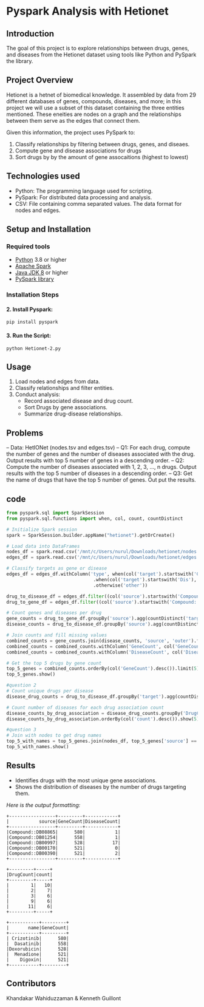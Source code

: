 # Pyspark Analysis with Hetionet

## Introduction
The goal of this project is to explore relationships between drugs, genes, and diseases from the Hetionet dataset using tools like Python and PySpark the library.

## Project Overview
Hetionet is a hetnet of biomedical knowledge. It assembled by data from 29 different databases of genes, compounds, diseases, and more; in this project we will use a subset of this dataset containing the three entities mentioned. These eneities are nodes on a graph and the relationships between them serve as the edges that connect them.

Given this information, the project uses PySpark to:
1. Classify relationships by filtering between drugs, genes, and diseaes.
2. Compute gene and disease associations for drugs
3. Sort drugs by by the amount of gene assocaitions (highest to lowest)

## Technologies used

- Python: The programming language used for scripting.
- PySpark: For distributed data processing and analysis.
- CSV: File containing comma separated values. The data format for nodes and edges.

## Setup and Installation

### Required tools
- [Python](https://docs.python.org/3/) 3.8 or higher
- [Apache Spark](https://spark.apache.org/)
- [Java JDK 8](https://www.oracle.com/java/technologies/javase/javase8-archive-downloads.html) or higher
- [PySpark library](https://spark.apache.org/docs/latest/api/python/index.html)

### Installation Steps

#### 2. Install Pyspark:

```
pip install pyspark
```

#### 3. Run the Script:

```
python Hetionet-2.py
```

## Usage

1. Load nodes and edges from data.
2. Classify relationships and filter entities.
3. Conduct analysis:
	- Record associated disease and drug count.
	- Sort Drugs by gene associations.
	- Summarize drug-disease relationships.

## Problems

– Data: HetIONet (nodes.tsv and edges.tsv)
– Q1: For each drug, compute the number of genes
and the number of diseases associated with the
drug. Output results with top 5 number of genes in a
descending order.
– Q2: Compute the number of diseases associated
with 1, 2, 3, ..., n drugs. Output results with the top
5 number of diseases in a descending order.
– Q3: Get the name of drugs that have the top 5
number of genes. Out put the results.

## code

```python
from pyspark.sql import SparkSession
from pyspark.sql.functions import when, col, count, countDistinct 

# Initialize Spark session
spark = SparkSession.builder.appName("hetionet").getOrCreate()

# Load data into DataFrames
nodes_df = spark.read.csv('/mnt/c/Users/nurul/Downloads/hetionet/nodes.tsv', sep='\t', header=False).toDF('id', 'name', 'kind')
edges_df = spark.read.csv('/mnt/c/Users/nurul/Downloads/hetionet/edges.tsv', sep='\t', header=False).toDF('source', 'metaedge', 'target')

# Classify targets as gene or disease
edges_df = edges_df.withColumn('type', when(col('target').startswith('G'), 'Gene')
                                .when(col('target').startswith('Dis'), 'Disease')
                                .otherwise('other'))

drug_to_disease_df = edges_df.filter((col('source').startswith('Compound::')) & (col('type') == 'Disease'))
drug_to_gene_df = edges_df.filter((col('source').startswith('Compound::')) & (col('type') == 'Gene'))

# Count genes and diseases per drug
gene_counts = drug_to_gene_df.groupBy('source').agg(countDistinct('target').alias('GeneCount'))
disease_counts = drug_to_disease_df.groupBy('source').agg(countDistinct('target').alias('DiseaseCount'))

# Join counts and fill missing values
combined_counts = gene_counts.join(disease_counts, 'source', 'outer').fillna(0)
combined_counts = combined_counts.withColumn('GeneCount', col('GeneCount').cast('int'))
combined_counts = combined_counts.withColumn('DiseaseCount', col('DiseaseCount').cast('int'))

# Get the top 5 drugs by gene count
top_5_genes = combined_counts.orderBy(col('GeneCount').desc()).limit(5)
top_5_genes.show()

#question 2
# Count unique drugs per disease
disease_drug_counts = drug_to_disease_df.groupBy('target').agg(countDistinct('source').alias('DrugCount'))

# Count number of diseases for each drug association count
disease_counts_by_drug_association = disease_drug_counts.groupBy('DrugCount').count()
disease_counts_by_drug_association.orderBy(col('count').desc()).show(5)

#question 3
# Join with nodes to get drug names
top_5_with_names = top_5_genes.join(nodes_df, top_5_genes['source'] == nodes_df['id'], 'left').select('name', 'GeneCount')
top_5_with_names.show()
```

## Results

- Identifies drugs with the most unique gene associations.
- Shows the distribution of diseases by the number of drugs targeting them.

*Here is the output formatting:*

```
+-----------------+---------+------------+
|           source|GeneCount|DiseaseCount|
+-----------------+---------+------------+
|Compound::DB08865|      580|           1|
|Compound::DB01254|      558|           1|
|Compound::DB00997|      528|          17|
|Compound::DB00170|      521|           0|
|Compound::DB00390|      521|           2|
+-----------------+---------+------------+

+---------+-----+
|DrugCount|count|
+---------+-----+
|        1|   10|
|        2|    7|
|        3|    6|
|        9|    6|
|       11|    6|
+---------+-----+

+-----------+---------+
|       name|GeneCount|
+-----------+---------+
| Crizotinib|      580|
|  Dasatinib|      558|
|Doxorubicin|      528|
|  Menadione|      521|
|    Digoxin|      521|
+-----------+---------+
```

## Contributors
Khandakar Wahiduzzaman 
& 
Kenneth Guillont